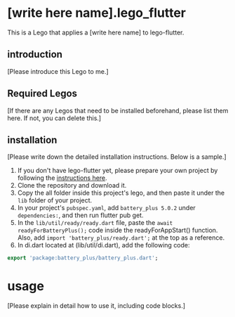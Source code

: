 # [write here name].lego_flutter
This is a Lego that applies a [write here name] to lego-flutter.

## introduction
[Please introduce this Lego to me.]

## Required Legos
[If there are any Legos that need to be installed beforehand, please list them here. If not, you can delete this.]

## installation
[Please write down the detailed installation instructions. Below is a sample.]
1. If you don't have lego-flutter yet, please prepare your own project by following the [instructions here](https://github.com/melodysdreamj/lego-flutter).
2. Clone the repository and download it.
3. Copy the all folder inside this project's lego, and then paste it under the `lib` folder of your project.
4. In your project's `pubspec.yaml`, add `battery_plus 5.0.2` under `dependencies:`, and then run flutter pub get.
5. In the `lib/util/ready/ready.dart` file, paste the `await readyForBatteryPlus();` code inside the readyForAppStart() function. Also, add `import 'battery_plus/ready.dart';`  at the top as a reference.
6. In di.dart located at (lib/util/di.dart), add the following code:
```dart
export 'package:battery_plus/battery_plus.dart';
```

# usage
[Please explain in detail how to use it, including code blocks.]
